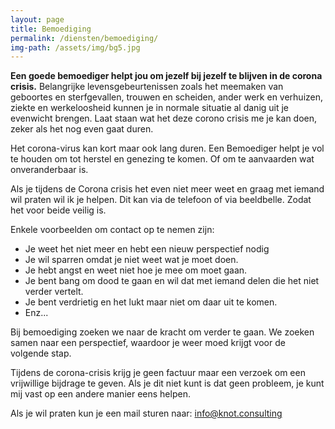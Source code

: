 ```yaml
---
layout: page
title: Bemoediging
permalink: /diensten/bemoediging/
img-path: /assets/img/bg5.jpg
---
```


**Een goede bemoediger helpt jou om jezelf bij jezelf te blijven in de corona crisis.**
Belangrijke levensgebeurtenissen zoals het meemaken van geboortes en sterfgevallen, trouwen en scheiden, ander werk en verhuizen, ziekte en werkeloosheid kunnen je in normale situatie al danig uit je evenwicht brengen. Laat staan wat het deze corono crisis me je kan doen, zeker als het nog even gaat duren.

Het corona-virus kan kort maar ook lang duren. Een Bemoediger helpt je vol te houden om tot herstel en genezing te komen. Of om te aanvaarden wat onveranderbaar is.

Als je tijdens de Corona crisis het even niet meer weet en graag met iemand wil praten wil ik je helpen. Dit kan via de telefoon of via beeldbelle. Zodat het voor beide veilig is. 

Enkele voorbeelden om contact op te nemen zijn:
- Je weet het niet meer en hebt een nieuw perspectief nodig
- Je wil sparren omdat je niet weet wat je moet doen.
- Je hebt angst en weet niet hoe je mee om moet gaan.
- Je bent bang om dood te gaan en wil dat met iemand delen die het niet verder vertelt.
- Je bent verdrietig en het lukt maar niet om daar uit te komen.
- Enz...

Bij bemoediging zoeken we naar de kracht om verder te gaan. We zoeken samen naar een perspectief, waardoor je weer moed krijgt voor de volgende stap. 

Tijdens de corona-crisis krijg je geen factuur maar een verzoek om een vrijwillige bijdrage te geven. Als je dit niet kunt is dat geen probleem, je kunt mij vast op een andere manier eens helpen.

Als je wil praten kun je een mail sturen naar: info@knot.consulting
